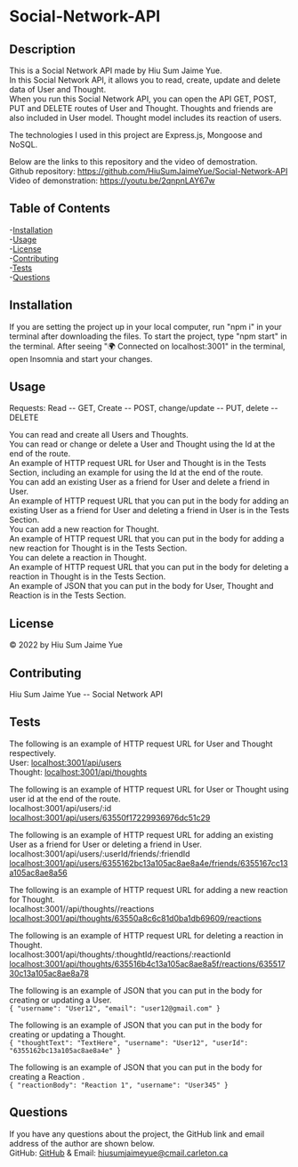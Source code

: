 # Social-Network-API

## Description

This is a Social Network API made by Hiu Sum Jaime Yue.  
In this Social Network API, it allows you to read, create, update and delete data of User and Thought.  
When you run this Social Network API, you can open the API GET, POST, PUT and DELETE routes
of User and Thought. Thoughts and friends are also included in User model. Thought model includes its reaction of users.

The technologies I used in this project are Express.js, Mongoose and NoSQL.

Below are the links to this repository and the video of demostration.  
Github repository: https://github.com/HiuSumJaimeYue/Social-Network-API  
Video of demonstration: https://youtu.be/2qnpnLAY67w

## Table of Contents

-[Installation](#installation)  
-[Usage](#usage)  
-[License](#license)  
-[Contributing](#contributing)  
-[Tests](#tests)  
-[Questions](#questions)

## Installation

If you are setting the project up in your local computer, run "npm i" in your terminal after downloading the files. To start the project, type "npm start" in the terminal. After seeing "🌍 Connected on localhost:3001" in the terminal, open Insomnia and start your changes.

## Usage

Requests: Read -- GET, Create -- POST, change/update -- PUT, delete -- DELETE

You can read and create all Users and Thoughts.  
You can read or change or delete a User and Thought using the Id at the end of the route.  
An example of HTTP request URL for User and Thought is in the Tests Section, including an example for using the Id at the end of the route.  
You can add an existing User as a friend for User and delete a friend in User.  
An example of HTTP request URL that you can put in the body for adding an existing User as a friend for User and deleting a friend in User is in the Tests Section.    
You can add a new reaction for Thought.  
An example of HTTP request URL that you can put in the body for adding a new reaction for Thought is in the Tests Section.  
You can delete a reaction in Thought.  
An example of HTTP request URL that you can put in the body for deleting a reaction in Thought is in the Tests Section.  
An example of JSON that you can put in the body for User, Thought and Reaction is in the Tests Section.

## License

&copy; 2022 by Hiu Sum Jaime Yue

## Contributing

Hiu Sum Jaime Yue -- Social Network API

## Tests

The following is an example of HTTP request URL for User and Thought respectively.  
User: <localhost:3001/api/users>  
Thought: <localhost:3001/api/thoughts>

The following is an example of HTTP request URL for User or Thought using user id at the end of the route.                  
localhost:3001/api/users/:id            
<localhost:3001/api/users/63550f17229936976dc51c29>               

The following is an example of HTTP request URL for adding an existing User as a friend for User or deleting a friend in User.            
localhost:3001/api/users/:userId/friends/:friendId              
<localhost:3001/api/users/6355162bc13a105ac8ae8a4e/friends/6355167cc13a105ac8ae8a56>             


The following is an example of HTTP request URL for adding a new reaction for Thought.              
localhost:3001//api/thoughts/<thoughtId>/reactions          
<localhost:3001/api/thoughts/63550a8c6c81d0ba1db69609/reactions>

The following is an example of HTTP request URL for deleting a reaction in Thought.         
localhost:3001/api/thoughts/:thoughtId/reactions/:reactionId            
<localhost:3001/api/thoughts/635516b4c13a105ac8ae8a5f/reactions/63551730c13a105ac8ae8a78>


The following is an example of JSON that you can put in the body for creating or updating a User.  
`{ "username": "User12", "email": "user12@gmail.com" }`

The following is an example of JSON that you can put in the body for creating or updating a Thought.  
`{ "thoughtText": "TextHere", "username": "User12", "userId": "6355162bc13a105ac8ae8a4e" }`

The following is an example of JSON that you can put in the body for creating a Reaction .  
`{ "reactionBody": "Reaction 1", "username": "User345" }`

## Questions

If you have any questions about the project,
the GitHub link and email address of the author are shown below.  
GitHub: [GitHub](https://github.com/HiuSumJaimeYue)
& Email: [hiusumjaimeyue@cmail.carleton.ca](mailto:hiusumjaimeyue@cmail.carleton.ca)

